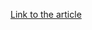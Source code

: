 [Link to the article](https://www.trendmicro.com/content/dam/trendmicro/global/en/research/23/e/blackcat-ransomware-deploys-new-signed-kernel-driver/indicators-blackcat-ransomware-deploys-new-signed-kernel-driver.txt)
